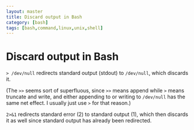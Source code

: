 ```yaml
---
layout: master
title: Discard output in Bash
category: [bash]
tags: [bash,command,linux,unix,shell]
---
```


# Discard output in Bash

`> /dev/null` redirects standard output (stdout) to `/dev/null`, which discards it.

(The `>>` seems sort of superfluous, since `>>` means append while `>` means truncate and write, and either appending to or writing to `/dev/null` has the same net effect. I usually just use `>` for that reason.)

`2>&1` redirects standard error (2) to standard output (1), which then discards it as well since standard output has already been redirected.

